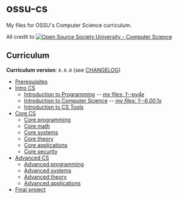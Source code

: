 # ossu-cs
My files for OSSU's Computer Science curriculum.

All credit to <a href="https://github.com/ossu/computer-science"><img alt="Open Source Society University - Computer Science" src="https://img.shields.io/badge/OSSU-computer--science-blue.svg"></a>

## Curriculum

**Curriculum version**: `8.0.0` (see [CHANGELOG](https://github.com/ossu/computer-science/blob/master/CHANGELOG.md))

- [Prerequisites](https://github.com/ossu/computer-science/blob/master/README.md#prerequisites)
- [Intro CS](https://github.com/ossu/computer-science/blob/master/README.md#intro-cs)
  - [Introduction to Programming](https://github.com/ossu/computer-science/blob/master/README.md#introduction-to-programming) -- [*my files: 1--py4e*](https://github.com/elijabesu/ossu-cs/blob/master/1--py4e/README.md)
  - [Introduction to Computer Science](https://github.com/ossu/computer-science/blob/master/README.md#introduction-to-computer-science) -- [*my files: 1--6.00.1x*](https://github.com/elijabesu/ossu-cs/blob/master/1--6.00.1x/README.md)
  - [Introduction to CS Tools](https://github.com/ossu/computer-science/blob/master/README.md#introduction-to-cs-tools)
- [Core CS](https://github.com/ossu/computer-science/blob/master/README.md#core-cs)
  - [Core programming](https://github.com/ossu/computer-science/blob/master/README.md#core-programming)
  - [Core math](https://github.com/ossu/computer-science/blob/master/README.md#core-math)
  - [Core systems](https://github.com/ossu/computer-science/blob/master/README.md#core-systems)
  - [Core theory](https://github.com/ossu/computer-science/blob/master/README.md#core-theory)
  - [Core applications](https://github.com/ossu/computer-science/blob/master/README.md#core-applications)
  - [Core security](https://github.com/ossu/computer-science/blob/master/README.md#core-security)
- [Advanced CS](https://github.com/ossu/computer-science/blob/master/README.md#advanced-cs)
  - [Advanced programming](https://github.com/ossu/computer-science/blob/master/README.md#advanced-programming)
  - [Advanced systems](https://github.com/ossu/computer-science/blob/master/README.md#advanced-systems)
  - [Advanced theory](https://github.com/ossu/computer-science/blob/master/README.md#advanced-theory)
  - [Advanced applications](https://github.com/ossu/computer-science/blob/master/README.md#advanced-applications)
- [Final project](https://github.com/ossu/computer-science/blob/master/README.md#final-project)